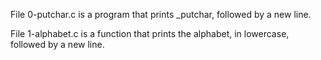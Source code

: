 File 0-putchar.c is a program that prints _putchar, followed by a new line.

File 1-alphabet.c is a function that prints the alphabet, in lowercase, followed by a new line.

